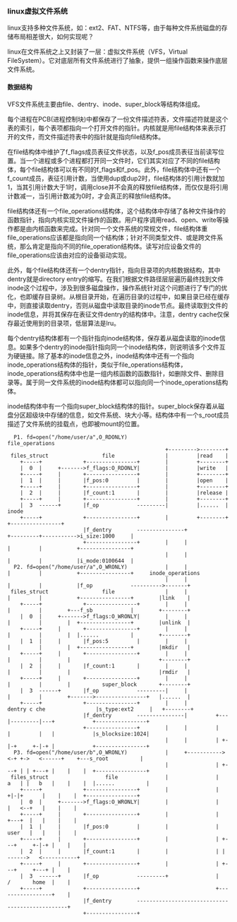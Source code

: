 ### linux虚拟文件系统
linux支持多种文件系统，如：ext2、FAT、NTFS等，由于每种文件系统磁盘的存储布局相差很大，如何实现呢？

linux在文件系统之上又封装了一层：虚拟文件系统（VFS，Virtual FileSystem）。它对底层所有文件系统进行了抽象，提供一组操作函数来操作底层文件系统。

#### 数据结构
VFS文件系统主要由file、dentry、inode、super_block等结构体组成。

每个进程在PCB(进程控制块)中都保存了一份文件描述符表，文件描述符就是这个表的索引，每个表项都指向一个打开文件的指针。内核就是用file结构体来表示打开的文件，而文件描述符表中的指针就是指向file结构体。

在file结构体中维护了f_flags成员表征文件状态，以及f_pos成员表征当前读写位置。当一个进程或多个进程都打开同一文件时，它们其实对应了不同的file结构体，每个file结构体可以有不同的f_flags和f_pos。此外，file结构体中还有一个f_count成员，表征引用计数，当使用dup或dup2时，file结构体的引用计数就加1，当其引用计数大于1时，调用close并不会真的释放file结构体，而仅仅是将引用计数减一，当引用计数减为0时，才会真正的释放file结构体。

file结构体还有一个file_operations结构体，这个结构体中存储了各种文件操作的函数指针，指向内核实现文件操作的函数。用户程序调用read、open、write等操作都是由内核函数来完成。针对同一个文件系统的常规文件，file结构体重file_operations应该都是指向同一个结构体；针对不同类型文件、或是跨文件系统，那么肯定是指向不同的file_operation结构体。读写对应设备文件的file_operations应该由对应的设备驱动实现。

此外，每个file结构体还有一个dentry指针，指向目录项的内核数据结构，其中dentry就是directory entry的缩写。在我们根据文件路径层层遍历最终找到文件inode这个过程中，涉及到很多磁盘操作，操作系统针对这个问题进行了专门的优化，也即缓存目录树。从根目录开始，在遍历目录的过程中，如果目录已经在缓存中，则直接读取dentry，否则从磁盘中读取目录的inode节点。最终读取到文件的inode信息，并将其保存在表征文件dentry的结构体中。注意，dentry cache仅保存最近使用到的目录项，低层算法是lru。

每个dentry结构体都有一个指针指向inode结构体，保存着从磁盘读取的inode信息。如果多个dentry的inode指针指向同一个inode结构体，则说明该多个文件互为硬链接。除了基本的inode信息之外，inode结构体中还有一个指向inode_operations结构体的指针，类似于file_operations结构体，inode_operations结构体中也是一组内核函数的函数指针，如删除文件、删除目录等。属于同一文件系统的inode结构体都可以指向同一个inode_operations结构体。

inode结构体中有一个指向super_block结构体的指针。super_block保存着从磁盘分区超级块中存储的信息，如文件系统、块大小等。结构体中有一个s_root成员描述了文件系统的挂载点，也即被mount的位置。

```
  P1. fd=open("/home/user/a",O_RDONLY)                   file_operations
                                                  +--------->--------+
 files_struct                 file                |         |read    |
    +-----+             +----------------+        |         +--------+
    |  0  |     +------->f_flags:O_RDONLY|        |         |write   |
    +-----+     |       +----------------+        |         +--------+
    |  1  |     |       |f_pos:0         |        |         |open    |
    +-----+     |       +----------------+        |         +--------+
    |  2  |     |       |f_count:1       |        |         |release |
    +-----+     |       +----------------+        |         +--------+
    |  3  ------+       |f_op            ---------|         |......  |                            inode
    +-----+             +----------------+        |         +--------+                      +----------------+
                        |f_dentry        ---------------+             +---------+----------->i_size:1000     |
                        +----------------+        |     |             |         |           +----------------+
                                                  |     |             |         |           |i_mode:0100644  |
  P2. fd=open("/home/user/a",O_WRONLY)            |     |             |         |           +----------------+     inode_operations
                                                  |     |             |         |           |f_op            ---------->-------+
 files_struct                 file                |     |             |         |           +----------------+        |link    |
    +-----+             +----------------+        |     |             |         |        +---f_sb            |        +--------+
    |  0  |     +------->f_flags:O_WRONLY|        |     |             |         |        |  +----------------+        |unlink  |
    +-----+     |       +----------------+        |     |             |         |        |  |......          |        +--------+
    |  1  |     |       |f_pos:5         |        |     |             |         |        |  +----------------+        |mkdir   |
    +-----+     |       +----------------+        |     |             |         |        |                            +--------+
    |  2  |     |       |f_count:1       |        |     |             |         |        |                            |rmdir   |
    +-----+     |       +----------------+        |     |             |         |        |          super_block       +--------+
    |  3  ------+       |f_op            ---------|     |             |         |        +------->----------------+   |......  |
    +-----+             +----------------+        |     |            dentry c che                |s_type:ext2     |   +--------+
                        |f_dentry        ---------------|         +---|---------|---+            +----------------+
                        +----------------+        |     |         |   |         |   |            |s_blocksize:1024|
                                                  |     |         | +-|-+     +-|-+ |            +----------------+
  P3. fd=open("/home/user/b",O_WRONLY)            |     +----------->   <-+ +->   <------+    +---s_root          |
                                                  |               | +---+ | | +---+ |    |    |  +----------------+
 files_struct                  file               |               |   a   | |   b   |    |    |  |......          |
    +-----+             +----------------+        |               |      +|-|+      |    |    |  +----------------+
    |  0  |     +------->f_flags:O_WRONLY|        |               |      |   <--+   |    |    |
    +-----+     |       +----------------+        |               |      +---+  |   |    |    |
    |  1  |     |       |f_pos:0         |        |               |      user   |   |    |    |
    +-----+     |       +----------------+        |               | +---+     +-|-+ |    |    |
    |  2  |     |       |f_count:1       |        |               | |   ------>   <-----------+
    +-----+     |       +----------------+        |               | +---+     +---+ |    |
    |  3  ------+       |f_op            ---------+               |   /       home  |    |
    +-----+             +----------------+                        +-----------------+    |
                        |f_dentry        ------------------------------------------------+
                        +----------------+
```
